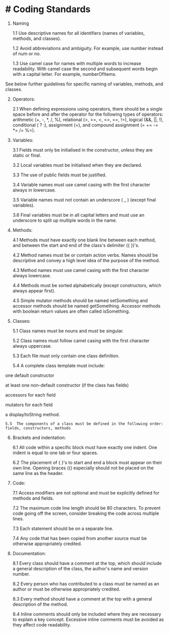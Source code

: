 # # Coding Standards
1. Naming

    1.1  Use descriptive names for all identifiers (names of variables, methods, and classes).  

    1.2  Avoid abbreviations and ambiguity. For example, use number instead of num or no. 

    1.3  Use camel case for names with multiple words to increase readability. With camel case the second and subsequent words begin with a capital letter. For example, numberOfItems.

See below further guidelines for specific naming of variables, methods, and classes.

2. Operators:

    2.1  When defining expressions using operators, there should be a single space before and after the  operator for the following types of operators:  arithmetic (+, -, *, /, %), relational (>, >=, <, <=, ==, !=), logical (&&, ||, !), conditional ( ? :), assignment (=), and compound assignment (= += -= *= /= %=).

3. Variables:

    3.1  Fields must only be initialised in the constructor, unless they are static or final.

    3.2  Local variables must be initialised when they are declared.

    3.3  The use of public fields must be justified.

    3.4  Variable names must use camel casing with the first character always in lowercase.

    3.5  Variable names must not contain an underscore ( _ )  (except final variables).

    3.6 Final variables must be in all capital letters and must use an underscore to split up multiple words in the name.

4. Methods:

    4.1  Methods must have exactly one blank line between each method, and between the start and end of the class's delimiter ({ })'s.

    4.2  Method names must be or contain action verbs. Names should be descriptive and convey a high level idea of the purpose of the method.

    4.3  Method names must use camel casing with the first character always lowercase.

    4.4  Methods must be sorted alphabetically (except constructors, which always appear first).

    4.5  Simple mutator methods should be named setSomething and accessor methods should be named getSomething. Accessor methods with boolean return values are often called isSomething.

5. Classes:

    5.1  Class names must be nouns and must be singular.

    5.2  Class names must follow camel casing with the first character always uppercase.

    5.3  Each file must only contain one class definition.

    5.4  A complete class template must include:

one default constructor

at least one non-default constructor (if the class has fields)

accessors for each field

mutators for each field

a display/toString method.

    5.5  The components of a class must be defined in the following order: fields, constructors, methods

6. Brackets and indentation:

    6.1  All code within a specific block must have exactly one indent. One indent is equal to one tab or four spaces.

    6.2  The placement of { }'s to start and end a block must appear on their own line. Opening braces ({) especially should not be placed on the same line as the header.

7. Code:

    7.1  Access modifiers are not optional and must be explicitly defined for methods and fields.

    7.2  The maximum code line length should be 80 characters. To prevent code going off the screen, consider breaking the code across multiple lines. 

    7.3  Each statement should be on a separate line.

    7.4  Any code that has been copied from another source must be otherwise appropriately credited. 


8. Documentation:

    8.1  Every class should have a comment at the top, which should include a general description of the class, the author's name and version number.

    8.2  Every person who has contributed to a class must be named as an author or must be otherwise appropriately credited. 

    8.3  Every method should have a comment at the top with a general description of the method.

    8.4  Inline comments should only be included where they are necessary to explain a key concept. Excessive inline comments must be avoided as they affect code readability.